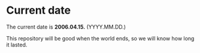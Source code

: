 # Current date

The current date is **2006.04.15.** (YYYY.MM.DD.)

This repository will be good when the world ends, so we will know how long it lasted.